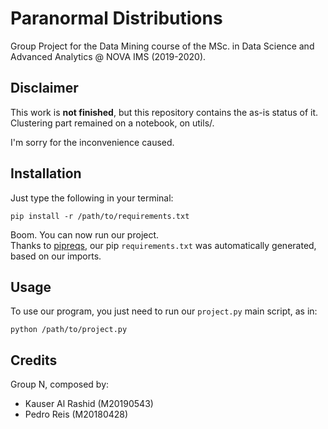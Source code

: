 # Paranormal Distributions

Group Project for the Data Mining course of the MSc. in Data Science and Advanced Analytics @ NOVA IMS (2019-2020).


## Disclaimer

This work is <b>not finished</b>, but this repository contains the as-is status of it.
Clustering part remained on a notebook, on utils/.

I'm sorry for the inconvenience caused.


## Installation

Just type the following in your terminal:

```
pip install -r /path/to/requirements.txt
```

Boom. You can now run our project. <br>
Thanks to [pipreqs](https://github.com/bndr/pipreqs), our pip `requirements.txt` was automatically generated, based on our imports.

## Usage

To use our program, you just need to run our `project.py` main script, as in:

```
python /path/to/project.py
```

## Credits
Group N, composed by:
- Kauser Al Rashid (M20190543)
- Pedro Reis (M20180428)
